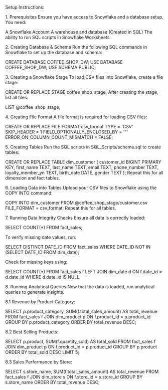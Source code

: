Setup Instructions:

1\. Prerequisites Ensure you have access to Snowflake and a database
setup. You need:

A Snowflake Account A warehouse and database (Created in SQL) The
ability to run SQL scripts in Snowflake Worksheets

2\. Creating Database & Schema Run the following SQL commands in
Snowflake to set up the database and schema:

CREATE DATABASE COFFEE_SHOP_DW; USE DATABASE COFFEE_SHOP_DW; USE SCHEMA
PUBLIC;

3\. Creating a Snowflake Stage To load CSV files into Snowflake, create
a file stage:

CREATE OR REPLACE STAGE coffee_shop_stage; After creating the stage,
list all files:

LIST \@coffee_shop_stage;

4\. Creating File Format A file format is required for loading CSV
files:

CREATE OR REPLACE FILE FORMAT csv_format TYPE = \'CSV\' SKIP_HEADER = 1
FIELD_OPTIONALLY_ENCLOSED_BY = \'\"\' ERROR_ON_COLUMN_COUNT_MISMATCH =
FALSE;

5\. Creating Tables Run the SQL scripts in SQL_Scripts/schema.sql to
create tables:

CREATE OR REPLACE TABLE dim_customer ( customer_id BIGINT PRIMARY KEY,
first_name TEXT, last_name TEXT, email TEXT, phone_number TEXT,
loyalty_member_yn TEXT, birth_date DATE, gender TEXT ); Repeat this for
all dimension and fact tables.

6\. Loading Data into Tables Upload your CSV files to Snowflake using
the COPY INTO command:

COPY INTO dim_customer FROM \@coffee_shop_stage/customer.csv FILE_FORMAT
= csv_format; Repeat this for all tables.

7\. Running Data Integrity Checks Ensure all data is correctly loaded:

SELECT COUNT(\*) FROM fact_sales;

To verify missing date values, run:

SELECT DISTINCT DATE_ID FROM fact_sales WHERE DATE_ID NOT IN (SELECT
DATE_ID FROM dim_date);

Check for missing keys using:

SELECT COUNT(\*) FROM fact_sales f LEFT JOIN dim_date d ON f.date_id =
d.date_id WHERE d.date_id IS NULL;

8\. Running Analytical Queries Now that the data is loaded, run
analytical queries to generate insights.

8.1 Revenue by Product Category:

SELECT p.product_category, SUM(f.total_sales_amount) AS total_revenue
FROM fact_sales f JOIN dim_product p ON f.product_id = p.product_id
GROUP BY p.product_category ORDER BY total_revenue DESC;

8.2 Best Selling Products:

SELECT p.product, SUM(f.quantity_sold) AS total_sold FROM fact_sales f
JOIN dim_product p ON f.product_id = p.product_id GROUP BY p.product
ORDER BY total_sold DESC LIMIT 5;

8.3 Sales Performance by Store:

SELECT s.store_name, SUM(f.total_sales_amount) AS total_revenue FROM
fact_sales f JOIN dim_store s ON f.store_id = s.store_id GROUP BY
s.store_name ORDER BY total_revenue DESC;
